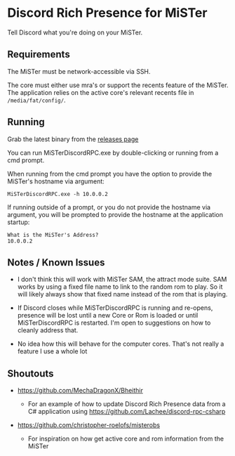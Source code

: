# Discord Rich Presence for MiSTer

Tell Discord what you're doing on your MiSTer.

## Requirements

The MiSTer must be network-accessible via SSH.

The core must either use mra's or support the recents feature of the MiSTer. The application relies
on the active core's relevant recents file in `/media/fat/config/`.

## Running

Grab the latest binary from the [releases page](https://github.com/paulofmandown/mister-discord-rpc/releases)

You can run MiSTerDiscordRPC.exe by double-clicking or running from a cmd prompt.

When running from the cmd prompt you have the option to provide the MiSTer's hostname via argument:

```shell
MiSTerDiscordRPC.exe -h 10.0.0.2
```

If running outside of a prompt, or you do not provide the hostname via argument, you will be
prompted to provide the hostname at the application startup:

```shell
What is the MiSTer's Address?
10.0.0.2

```

## Notes / Known Issues

- I don't think this will work with MiSTer SAM, the attract mode suite. SAM works by using a fixed
  file name to link to the random rom to play. So it will likely always show that fixed name instead
  of the rom that is playing.

- If Discord closes while MiSTerDiscordRPC is running and re-opens, presence will be lost until a
  new Core or Rom is loaded or until MiSTerDiscordRPC is restarted. I'm open to suggestions on how
  to cleanly address that.

- No idea how this will behave for the computer cores. That's not really a feature I use a whole lot

## Shoutouts

- https://github.com/MechaDragonX/Bheithir

  - For an example of how to update Discord Rich Presence data from a C# application using
    https://github.com/Lachee/discord-rpc-csharp

- https://github.com/christopher-roelofs/misterobs

  - For inspiration on how get active core and rom information from the MiSTer
